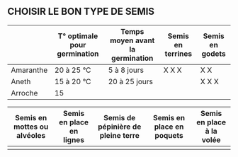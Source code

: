 
## CHOISIR LE BON TYPE DE SEMIS

|           | T° optimale pour germination | Temps moyen avant la germination | Semis en terrines | Semis en godets |
| --------- | ---------------------------- | -------------------------------- | ----------------- | --------------- |
| Amaranthe | 20 à 25 °C                   | 5 à 8 jours                      | X X X             | X X             |
| Aneth     | 15 à 20 °C                   | 20 à 25 jours                    |                   | X X X           |
| Arroche   | 15                              |                                  |                   |                 |

| Semis en mottes ou alvéoles | Semis en place en lignes | Semis de pépinière de pleine terre | Semis en place en poquets | Semis en place à la volée |
| --------------------------- | ------------------------ | ---------------------------------- | ------------------------- | ------------------------- |
|                             |                          |                                    |                           |                           |

